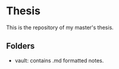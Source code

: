 # Thesis

This is the repository of my master's thesis.



## Folders

- vault: contains .md formatted notes.
